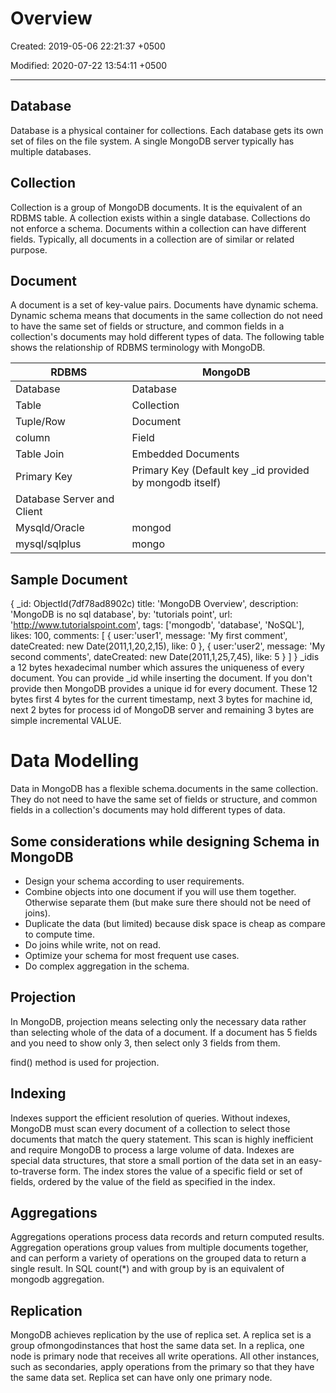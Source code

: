 # Overview

Created: 2019-05-06 22:21:37 +0500

Modified: 2020-07-22 13:54:11 +0500

---

## Database

Database is a physical container for collections. Each database gets its own set of files on the file system. A single MongoDB server typically has multiple databases.

## Collection

Collection is a group of MongoDB documents. It is the equivalent of an RDBMS table. A collection exists within a single database. Collections do not enforce a schema. Documents within a collection can have different fields. Typically, all documents in a collection are of similar or related purpose.

## Document

A document is a set of key-value pairs. Documents have dynamic schema. Dynamic schema means that documents in the same collection do not need to have the same set of fields or structure, and common fields in a collection's documents may hold different types of data.
The following table shows the relationship of RDBMS terminology with MongoDB.

| RDBMS                      | MongoDB                                                   |
|-------------------------|-----------------------------------------------|
| Database                   | Database                                                  |
| Table                      | Collection                                                |
| Tuple/Row                  | Document                                                  |
| column                     | Field                                                     |
| Table Join                 | Embedded Documents                                        |
| Primary Key                | Primary Key (Default key _id provided by mongodb itself) |
| Database Server and Client |                                                          |
| Mysqld/Oracle              | mongod                                                    |
| mysql/sqlplus              | mongo                                                     |

## Sample Document

{
_id: ObjectId(7df78ad8902c)
title: 'MongoDB Overview',
description: 'MongoDB is no sql database',
by: 'tutorials point',
url: '<http://www.tutorialspoint.com>',
tags: ['mongodb', 'database', 'NoSQL'],
likes: 100,
comments: [
{
user:'user1',
message: 'My first comment',
dateCreated: new Date(2011,1,20,2,15),
like: 0
},
{
user:'user2',
message: 'My second comments',
dateCreated: new Date(2011,1,25,7,45),
like: 5
}
]
}
_idis a 12 bytes hexadecimal number which assures the uniqueness of every document. You can provide _id while inserting the document. If you don't provide then MongoDB provides a unique id for every document. These 12 bytes first 4 bytes for the current timestamp, next 3 bytes for machine id, next 2 bytes for process id of MongoDB server and remaining 3 bytes are simple incremental VALUE.

# Data Modelling

Data in MongoDB has a flexible schema.documents in the same collection. They do not need to have the same set of fields or structure, and common fields in a collection's documents may hold different types of data.

## Some considerations while designing Schema in MongoDB

- Design your schema according to user requirements.
- Combine objects into one document if you will use them together. Otherwise separate them (but make sure there should not be need of joins).
- Duplicate the data (but limited) because disk space is cheap as compare to compute time.
- Do joins while write, not on read.
- Optimize your schema for most frequent use cases.
- Do complex aggregation in the schema.

## Projection

In MongoDB, projection means selecting only the necessary data rather than selecting whole of the data of a document. If a document has 5 fields and you need to show only 3, then select only 3 fields from them.

find() method is used for projection.

## Indexing

Indexes support the efficient resolution of queries. Without indexes, MongoDB must scan every document of a collection to select those documents that match the query statement. This scan is highly inefficient and require MongoDB to process a large volume of data.
Indexes are special data structures, that store a small portion of the data set in an easy-to-traverse form. The index stores the value of a specific field or set of fields, ordered by the value of the field as specified in the index.

## Aggregations

Aggregations operations process data records and return computed results. Aggregation operations group values from multiple documents together, and can perform a variety of operations on the grouped data to return a single result. In SQL count(*) and with group by is an equivalent of mongodb aggregation.

## Replication

MongoDB achieves replication by the use of replica set. A replica set is a group ofmongodinstances that host the same data set. In a replica, one node is primary node that receives all write operations. All other instances, such as secondaries, apply operations from the primary so that they have the same data set. Replica set can have only one primary node.
